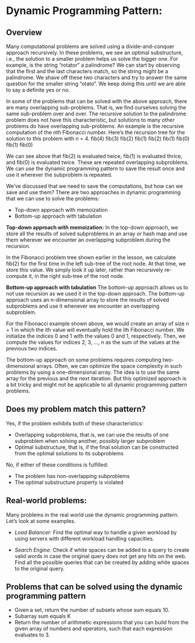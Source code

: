 # Dynamic Programming Pattern:

## Overview
Many computational problems are solved using a divide-and-conquer approach recursively. In these problems, we see an optimal substructure, i.e., the solution to a smaller problem helps us solve the bigger one. For example, is the string “rotator” a palindrome? We can start by observing that the first and the last characters match, so the string might be a palindrome. We shave off these two characters and try to answer the same question for the smaller string “otato”. We keep doing this until we are able to say a definite yes or no.

In some of the problems that can be solved with the above approach, there are many overlapping sub-problems. That is, we find ourselves solving the same sub-problem over and over. The recursive solution to the palindrome problem does not have this characteristic, but solutions to many other problems do have overlapping sub-problems. An example is the recursive computation of the nth Fibonacci number. Here’s the recursion tree for the solution to this problem with n = 4.
                    fib(4)
        fib(3)                fib(2)
  fib(1)     fib(2)      fib(1)     fib(0)
         fib(1)  fib(0)

We can see above that fib(2) is evaluated twice, fib(1) is evaluated thrice, and fib(0) is evaluated twice. These are repeated overlapping subproblems. We can use the dynamic programming pattern to save the result once and use it wherever the subproblem is repeated.

We’ve discussed that we need to save the computations, but how can we save and use them? There are two approaches in dynamic programming that we can use to solve the problems:

- Top-down approach with memoization
- Bottom-up approach with tabulation

**Top-down approach with memoization:**
In the top-down approach, we store all the results of solved subproblems in an array or hash map and use them wherever we encounter an overlapping subproblem during the recursion.

In the Fibonacci problem tree shown earlier in the lesson, we calculate fib(2) for the first time in the left sub-tree of the root node. At that time, we store this value. We simply look it up later, rather than recursively re-compute it, in the right sub-tree of the root node.

**Bottom-up approach with tabulation**
The bottom-up approach allows us to not use recursion as we used it in the top-down approach. The bottom-up approach uses an n-dimensional array to store the results of solved subproblems and use it whenever we encounter an overlapping subproblem.

For the Fibonacci example shown above, we would create an array of size n + 1 in which the ith value will eventually hold the ith Fibonacci number. We initialize the indices 0 and 1 with the values 0 and 1, respectively. Then, we compute the values for indices 2, 3, …, n as the sum of the values at the previous two indices.

The bottom-up approach on some problems requires computing two-dimensional arrays. Often, we can optimize the space complexity in such problems by using a one-dimensional array. The idea is to use the same array for the previous and the next iteration. But this optimized approach is a bit tricky and might not be applicable to all dynamic programming pattern problems.

## Does my problem match this pattern?
Yes, if the problem exhibits both of these characteristics:
- Overlapping subproblems, that is, we can use the results of one subproblem when solving another, possibly larger subproblem
- Optimal substructure, that is, if the final solution can be constructed from the optimal solutions to its subproblems

No, if either of these conditions is fulfilled:
- The problem has non-overlapping subproblems
- The optimal substructure property is violated

## Real-world problems:
Many problems in the real world use the dynamic programming pattern. Let’s look at some examples.

- *Load Balancer*: Find the optimal way to handle a given workload by using servers with different workload handling capacities.

- *Search Engine*: Check if white spaces can be added to a query to create valid words in case the original query does not get any hits on the web. Find all the possible queries that can be created by adding white spaces to the original query.

## Problems that can be solved using the dynamic programming pattern
- Given a set, return the number of subsets whose sum equals 10.
- Subarray sum equals K
- Return the number of arithmetic expressions that you can build from the given array of numbers and operators, such that each expression evaluates to 3.